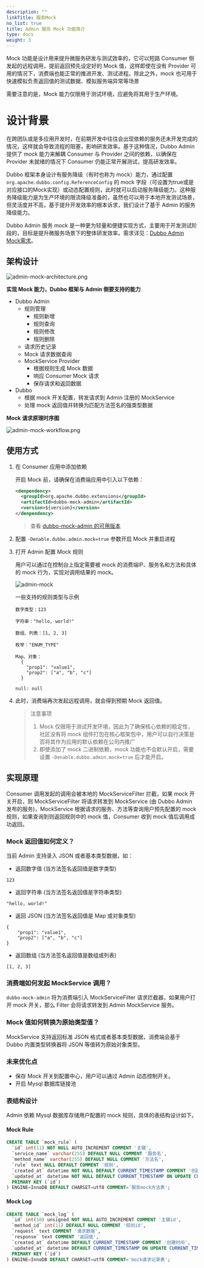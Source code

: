 ```yaml
---
description: ""
linkTitle: 服务Mock
no_list: true
title: Admin 服务 Mock 功能简介
type: docs
weight: 3
---
```


Mock 功能是设计用来提升微服务研发与测试效率的，它可以短路 Consumer 侧发起的远程调用，提前返回预先设定好的 Mock 值，这样即使在没有 Provider 可用的情况下，消费端也能正常的推进开发、测试进程。除此之外，mock 也可用于快速模拟负责返回值的测试数据、模拟服务端异常等场景

需要注意的是，Mock 能力仅限用于测试环境，应避免将其用于生产环境。

# 设计背景
在跨团队或是多应用开发时，在前期开发中往往会出现依赖的服务还未开发完成的情况，这样就会导致流程的阻塞，影响研发效率。基于这种情况，Dubbo Admin 提供了 mock 能力来解耦 Consumer 与 Provider 之间的依赖，以确保在 Provider 未就绪的情况下 Consumer 仍能正常开展测试，提高研发效率。

Dubbo 框架本身设计有服务降级（有时也称为 mock）能力，通过配置 `org.apache.dubbo.config.ReferenceConfig` 的 mock 字段（可设置为true或是对应接口的Mock实现）或动态配置规则，此时就可以启动服务降级能力。这种服务降级能力是为生产环境的限流降级准备的，虽然也可以用于本地开发测试场景，但灵活度并不高，基于提升开发效率的根本诉求，我们设计了基于 Admin 的服务降级能力。

Dubbo Admin 服务 mock 是一种更为轻量和便捷实现方式，主要用于开发测试阶段的，目标是提升微服务场景下的整体研发效率。需求详见：[Dubbo Admin Mock需求](https://github.com/apache/dubbo-admin/issues/757)。

## 架构设计

![admin-mock-architecture.png](/imgs/v3/reference/admin/console/mock-architecture.png)

**实现 Mock 能力，Dubbo 框架与 Admin 侧要支持的能力**

* Dubbo Admin
    * 规则管理
        * 规则新增
        * 规则查询
        * 规则修改
        * 规则删除
    * 请求历史记录
    * Mock 请求数据查询
    * MockService Provider
        * 根据规则生成 Mock 数据
        * 响应 Consumer Mock 请求
        * 保存请求和返回数据
* Dubbo
    * 根据 mock 开关配置，转发请求到 Admin 注册的 MockService
    * 处理 mock 返回值并转换为匹配方法签名的强类型数据

**Mock 请求原理时序图**

![admin-mock-workflow.png](/imgs/v3/reference/admin/console/mock-workflow.png)

## 使用方式

1. 在 Consumer 应用中添加依赖

    开启 Mock 前，请确保在消费端应用中引入以下依赖：

    ```xml
    <denpendency>
      <groupId>org.apache.dubbo.extensions</groupId>
      <artifactId>dubbo-mock-admin</artifactId>
      <version>${version}</version>
    </denpendency>
    ```

    > 查看 [dubbo-mock-admin 的可用版本](/download/spi-extensions/)

2. 配置 `-Denable.dubbo.admin.mock=true` 参数开启 Mock 并重启进程
3. 打开 Admin 配置 Mock 规则

    用户可以通过在控制台上指定需要被 mock 的消费端IP、服务名和方法和具体的 mock 行为，实现对调用结果的 mock。

    ![admin-mock](/imgs/v3/reference/admin/console/mock-rule-screenshot.png)

    一些支持的规则类型与示例

    ```
    数字类型：123

    字符串："hello, world!"

    数组、列表：[1, 2, 3]

    枚举："ENUM_TYPE"

    Map、对象：
      {
        "prop1": "value1",
        "prop2": ["a", "b", "c"]
      }

    null: null
    ```

4. 此时，消费端再次发起远程调用，就会得到预期 Mock 返回值。

    > 注意事项
    > 1. Mock 仅限用于测试开发环境，因此为了确保核心依赖的稳定性，社区没有将 mock 组件打包在核心框架包中，用户可以自行决策是否将其作为应用的默认依赖在公司内推广
    > 2. 即使添加了 mock 二进制依赖，mock 功能也不会默认开启，需要设置 `-Denable.dubbo.admin.mock=true` 后才能开启。

## 实现原理

Consumer 调用发起的调用会被本地的 MockServiceFilter 拦截，如果 mock 开关开启，则 MockServiceFilter 将请求转发到 MockService (由 Dubbo Admin 发布的服务)，MockService 根据请求的服务、方法等查询用户预先配置的 mock 规则，如果查询到则返回规则中的 mock 值，Consumer 收到 mock 值后调用成功返回。

### Mock 返回值如何定义？

当前 Admin 支持录入 JSON 或者基本类型数据，如：

* 返回数字值 (当方法签名返回值是数字类型)

```
123
```

* 返回字符串 (当方法签名返回值是字符串类型)
```
"hello, world!"
```

* 返回 JSON (当方法签名返回值是 Map 或对象类型)
```
{
    "prop1": "value1",
    "prop2": ["a", "b", "c"]
}
```

* 返回数组 (当方法签名返回值是数组或列表)
```
[1, 2, 3]
```

### 消费端如何发起 MockService 调用？

`dubbo-mock-admin` 将为消费端引入 MockServiceFilter 请求拦截器，如果用户打开 mock 开关，那么 Filter 会将请求转发到 Admin MockService 服务。

### Mock 值如何转换为原始类型值？

MockService 支持返回标准 JSON 格式或者基本类型数据，消费端会基于 Dubbo 内置类型转换器将 JSON 等值转为原始对象类型。

### 未来优化点
* 保存 Mock 开关到配置中心，用户可以通过 Admin 动态控制开关。
* 开启 Mysql 数据库链接池

### 表结构设计
Admin 依赖 Mysql 数据库存储用户配置的 mock 规则，具体的表结构设计如下。

#### Mock Rule

```sql
CREATE TABLE `mock_rule` (
  `id` int(11) NOT NULL AUTO_INCREMENT COMMENT '主键',
  `service_name` varchar(255) DEFAULT NULL COMMENT '服务名',
  `method_name` varchar(255) DEFAULT NULL COMMENT '方法名',
  `rule` text NULL DEFAULT COMMENT '规则',
  `created_at` datetime NOT NULL DEFAULT CURRENT_TIMESTAMP COMMENT '创建时间',
  `updated_at` datetime NOT NULL DEFAULT CURRENT_TIMESTAMP ON UPDATE CURRENT_TIMESTAMP COMMENT '更新时间',
  PRIMARY KEY (`id`)
) ENGINE=InnoDB DEFAULT CHARSET=utf8 COMMENT='服务mock方法表';
```
#### Mock Log

```sql
CREATE TABLE `mock_log` (
  `id` int(10) unsigned NOT NULL AUTO_INCREMENT COMMENT '主键id',
  `method_id` int(11) DEFAULT NULL COMMENT '规则id',
  `request` text COMMENT '请求数据',
  `response` text COMMENT '返回值',
  `created_at` datetime DEFAULT CURRENT_TIMESTAMP COMMENT '创建时间',
  `updated_at` datetime DEFAULT CURRENT_TIMESTAMP ON UPDATE CURRENT_TIMESTAMP COMMENT '更新时间',
  PRIMARY KEY (`id`)
) ENGINE=InnoDB DEFAULT CHARSET=utf8 COMMENT='mock请求记录表';
```




